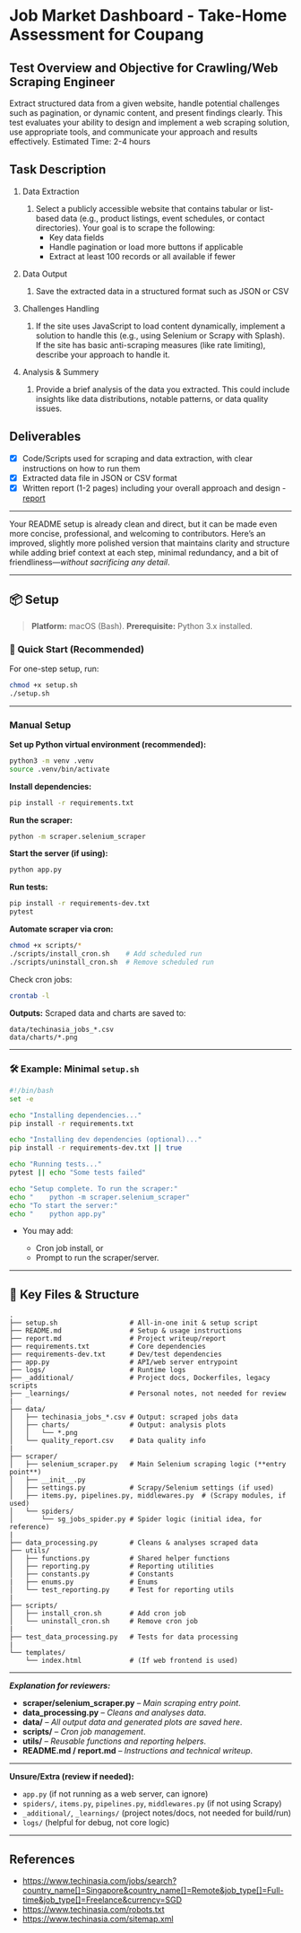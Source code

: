 # Job Market Dashboard - Take-Home Assessment for Coupang

## Test Overview and Objective for Crawling/Web Scraping Engineer
Extract structured data from a given website, handle potential challenges such
as pagination, or dynamic content, and present findings clearly. This test
evaluates your ability to design and implement a web scraping solution, use
appropriate tools, and communicate your approach and results effectively.
Estimated Time: 2-4 hours

## Task Description

1. Data Extraction
    1. Select a publicly accessible website that contains tabular or list-
based data (e.g., product listings, event schedules, or contact directories). Your goal is to scrape the following:
        - Key data fields
        - Handle pagination or load more buttons if applicable
        - Extract at least 100 records or all available if fewer

2. Data Output
   1. Save the extracted data in a structured format such as JSON or
CSV

3. Challenges Handling
    1. If the site uses JavaScript to load content dynamically, implement a solution to handle this (e.g., using Selenium or Scrapy with Splash). If the site has basic anti-scraping measures (like rate limiting), describe your approach to handle it.

4. Analysis & Summery
    1. Provide a brief analysis of the data you extracted. This could include insights like data distributions, notable patterns, or data quality issues.

## Deliverables
- [X] Code/Scripts used for scraping and data extraction, with clear instructions on how to run them
- [X] Extracted data file in JSON or CSV format
- [X] Written report (1-2 pages) including your overall approach and design - [report](/report.md)

---
Your README setup is already clean and direct, but it can be made even more concise, professional, and welcoming to contributors. Here’s an improved, slightly more polished version that maintains clarity and structure while adding brief context at each step, minimal redundancy, and a bit of friendliness—*without sacrificing any detail*.

---

## 📦 Setup

> **Platform:** macOS (Bash).
> **Prerequisite:** Python 3.x installed.

### 🚀 Quick Start (Recommended)

For one-step setup, run:

```sh
chmod +x setup.sh
./setup.sh
```

---

### Manual Setup

**Set up Python virtual environment (recommended):**
```sh
python3 -m venv .venv
source .venv/bin/activate
```

**Install dependencies:**

```sh
pip install -r requirements.txt
```

**Run the scraper:**

```sh
python -m scraper.selenium_scraper
```

**Start the server (if using):**

```sh
python app.py
```

**Run tests:**

```sh
pip install -r requirements-dev.txt
pytest
```

**Automate scraper via cron:**

```sh
chmod +x scripts/*
./scripts/install_cron.sh    # Add scheduled run
./scripts/uninstall_cron.sh  # Remove scheduled run
```

Check cron jobs:

```sh
crontab -l
```

**Outputs:**
Scraped data and charts are saved to:

```
data/techinasia_jobs_*.csv
data/charts/*.png
```

---

### 🛠️ Example: Minimal `setup.sh`

```bash
#!/bin/bash
set -e

echo "Installing dependencies..."
pip install -r requirements.txt

echo "Installing dev dependencies (optional)..."
pip install -r requirements-dev.txt || true

echo "Running tests..."
pytest || echo "Some tests failed"

echo "Setup complete. To run the scraper:"
echo "    python -m scraper.selenium_scraper"
echo "To start the server:"
echo "    python app.py"
```

* You may add:

  * Cron job install, or
  * Prompt to run the scraper/server.



---



## 📁 Key Files & Structure

```text
.
├── setup.sh                  # All-in-one init & setup script
├── README.md                 # Setup & usage instructions
├── report.md                 # Project writeup/report
├── requirements.txt          # Core dependencies
├── requirements-dev.txt      # Dev/test dependencies
├── app.py                    # API/web server entrypoint
├── logs/                     # Runtime logs
├── _additional/              # Project docs, Dockerfiles, legacy scripts
├── _learnings/               # Personal notes, not needed for review
|
├── data/
│   ├── techinasia_jobs_*.csv # Output: scraped jobs data
│   ├── charts/               # Output: analysis plots
│   │   └── *.png
│   └── quality_report.csv    # Data quality info
|
├── scraper/
│   ├── selenium_scraper.py   # Main Selenium scraping logic (**entry point**)
│   ├── __init__.py
│   ├── settings.py           # Scrapy/Selenium settings (if used)
│   ├── items.py, pipelines.py, middlewares.py  # (Scrapy modules, if used)
│   └── spiders/
│       └── sg_jobs_spider.py # Spider logic (initial idea, for reference)
|
├── data_processing.py        # Cleans & analyses scraped data
├── utils/
│   ├── functions.py          # Shared helper functions
│   ├── reporting.py          # Reporting utilities
│   ├── constants.py          # Constants
|   ├── enums.py              # Enums
│   └── test_reporting.py     # Test for reporting utils
|
├── scripts/
│   ├── install_cron.sh       # Add cron job
│   └── uninstall_cron.sh     # Remove cron job
|
├── test_data_processing.py   # Tests for data processing
|
└── templates/
    └── index.html            # (If web frontend is used)

```

---

***Explanation for reviewers:***

* **scraper/selenium\_scraper.py** – *Main scraping entry point*.
* **data\_processing.py** – *Cleans and analyses data*.
* **data/** – *All output data and generated plots are saved here*.
* **scripts/** – *Cron job management*.
* **utils/** – *Reusable functions and reporting helpers*.
* **README.md / report.md** – *Instructions and technical writeup*.

---

**Unsure/Extra (review if needed):**

* `app.py` (if not running as a web server, can ignore)
* `spiders/`, `items.py`, `pipelines.py`, `middlewares.py` (if not using Scrapy)
* `_additional/`, `_learnings/` (project notes/docs, not needed for build/run)
* `logs/` (helpful for debug, not core logic)



---



## References
- https://www.techinasia.com/jobs/search?country_name[]=Singapore&country_name[]=Remote&job_type[]=Full-time&job_type[]=Freelance&currency=SGD
- https://www.techinasia.com/robots.txt
- https://www.techinasia.com/sitemap.xml
